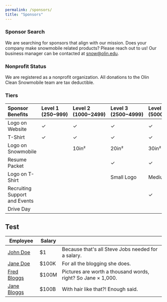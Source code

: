 ```yaml
---
permalink: /sponsors/
title: "Sponsors"
---
```


### Sponsor Search
We are searching for sponsors that align with our mission. Does your company make snowmobile related products? Please reach out to us! Our business manager can be contacted at [snow@olin.edu](mailto:snow@olin.edu).

### Nonprofit Status
We are registered as a nonprofit organization. All donations to the Olin Clean Snowmobile team are tax deductible.

### Tiers
| Sponsor Benefits  | Level 1 ($250-$999) | Level 2 ($1000-$2499)  |  Level 3 ($2500-$4999) | Level 4 ($5000-$9999) | Level 5 ($10000+) |
| :---------- | :------ | :--------  |  :------ | :---------  | :---------- |
| Logo on Website | ✓ | ✓ | ✓ | ✓ | ✓ |
| T-Shirt |✓|✓|✓|✓|✓|
| Logo on Snowmobile  ||10in²|20in²|30in²|50in²|
| Resume Packet | | | ✓ | ✓ | ✓ |
| Logo on T-Shirt | | | Small Logo  | Medium Logo | Large Logo  |
| Recruiting Support and Events | | | | ✓ | ✓ |
| Drive Day | | | | | ✓ |
## Test

| Employee         | Salary |                                                              |
| --------         | ------ | ------------------------------------------------------------ |
| [John Doe](#)    | $1     | Because that's all Steve Jobs needed for a salary.           |
| [Jane Doe](#)    | $100K  | For all the blogging she does.                               |
| [Fred Bloggs](#) | $100M  | Pictures are worth a thousand words, right? So Jane × 1,000. |
| [Jane Bloggs](#) | $100B  | With hair like that?! Enough said.                           |

